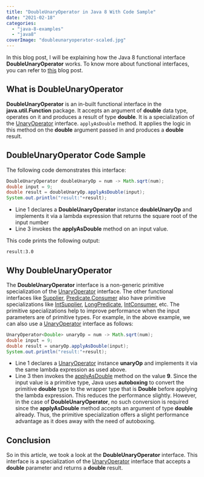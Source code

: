 ```yaml
---
title: "DoubleUnaryOperator in Java 8 With Code Sample"
date: "2021-02-18"
categories: 
  - "java-8-examples"
  - "java8"
coverImage: "doubleunaryoperator-scaled.jpg"
---
```


In this blog post, I will be explaining how the Java 8 functional interface **DoubleUnaryOperator** works. To know more about functional interfaces, you can refer to [this](https://reshmabidikar.github.io/2019/03/java-8-functional-interface.html) blog post.

## What is DoubleUnaryOperator

**DoubleUnaryOperator** is an in-built functional interface in the **java.util.Function** package. It accepts an argument of **double** data type, operates on it and produces a result of type **double**. It is a specialization of the [UnaryOperator](https://reshmabidikar.github.io/2019/05/java-8-unaryoperator-example.html) interface. `applyAsDouble` method. It applies the logic in this method on the **double** argument passed in and produces a **double** result.

## DoubleUnaryOperator Code Sample

The following code demonstrates this interface:

```java
DoubleUnaryOperator doubleUnaryOp = num -> Math.sqrt(num);
double input = 9;
double result = doubleUnaryOp.applyAsDouble(input);
System.out.println("result:"+result);
```

- Line 1 declares a **DoubleUnaryOperator** instance **doubleUnaryOp** and implements it via a lambda expression that returns the square root of the input number
- Line 3 invokes the **applyAsDouble** method on an input value.

This code prints the following output:

```
result:3.0
```

## Why DoubleUnaryOperator

The **DoubleUnaryOperator** interface is a non-generic primitive specialization of the [UnaryOperator](https://reshmabidikar.github.io/2019/05/java-8-unaryoperator-example.html) interface. The other functional interfaces like [Supplier](https://reshmabidikar.github.io/2018/08/java-8-supplier-interface-example.html), [Predicate](https://reshmabidikar.github.io/2018/10/java-8-predicate-example.html),[Consumer](https://reshmabidikar.github.io/2019/04/java-8-consumer-interface-example.md) also have primitive specializations like [IntSupplier](https://reshmabidikar.github.io/2018/12/java-8-intsupplier-interface-example.html), [LongPredicate](https://reshmabidikar.github.io/2018/12/java-8-longpredicate-interface-example.html), [IntConsumer](https://reshmabidikar.github.io/2019/07/java-8-intconsumer-interface.html), etc. The primitive specializations help to improve performance when the input parameters are of primitive types. For example, in the above example, we can also use a [UnaryOperator](https://learnjava.co.in/java-8-unaryoperator-example/) interface as follows:

```java
UnaryOperator<Double> unaryOp = num -> Math.sqrt(num);
double input = 9;
double result = unaryOp.applyAsDouble(input);
System.out.println("result:"+result);
```

- Line 1 declares a [UnaryOperator](https://learnjava.co.in/java-8-unaryoperator-example/) instance **unaryOp** and implements it via the same lambda expression as used above.
- Line 3 then invokes the [applyAsDouble](https://learnjava.co.in/java-8-unaryoperator-example/) method on the value **9**. Since the input value is a primitive type, Java uses **autoboxing** to convert the primitive **double** type to the wrapper type that is **Double** before applying the lambda expression. This reduces the performance slightly. However, in the case of **DoubleUnaryOperator**, no such conversion is required since the **applyAsDouble** method accepts an argument of type **double** already. Thus, the primitive specialization offers a slight performance advantage as it does away with the need of autoboxing.

## Conclusion

So in this article, we took a look at the **DoubleUnaryOperator** interface. This interface is a specialization of the [UnaryOperator](https://reshmabidikar.github.io/2019/05/java-8-unaryoperator-example.html) interface that accepts a **double** parameter and returns a **double** result.
